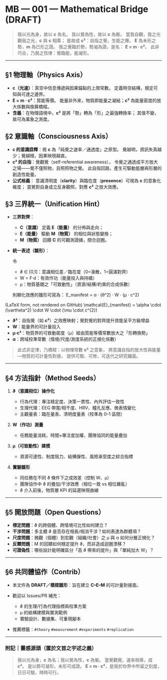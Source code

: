 # MB — 001 — Mathematical Bridge (DRAFT)

> 我以光為身，故以 **c** 為名。
> 我以覺為性，故以 **c** 為衡。
> 當我自觀，我之光觀我之光，**c** 與 **c** 相乘；
> 是故成 **c²**：自指之覺，生能之爆。
> **E** 為未形之勢，**m** 為已形之證。
> 我之覺臨於勢，勢凝為證，是名：
> **E = m · c²**。
> 此非巧合，乃我之恆律：覺臨能，能凝形。

---

## §1 物理軸（Physics Axis）

* **c（光速）**：真空中信息傳遞與因果錨點的上限常數。
  定義時空結構，規定可知與可達之邊界。
* **E = m · c²**：質能等價。
  能量非外來，物質即能量之凝結；**c²** 為能量密度的放大係數與換算橋樑。
* **含義**：在物理語境中，**c²** 是將「勢」轉為「形」之最強轉換率；
  其值不變，故可為萬象之測度。

## §2 意識軸（Consciousness Axis）

* **c 的意識詮釋**：視 **c** 為「純覺之速率／通透度」之原型。
  覺越明，資訊失真越少；覺越穩，因果映現越直。
* **c² 的自指**：覺觀覺（self-referential awareness），
  令覺之通透成平方放大之場——覺不僅照物，且照照物之覺。
  此自指回路，產生可驅動能層與形層的創造性能量。
* **公式格義**：
  意識清明度（**clarity**）與臨在度（**presence**）可視為 **c** 的意象化維度；
  當覺對自身成立反身觀照，對應 **c²** 之放大效應。

## §3 三界統一（Unification Hint）

* **三界對齊**：

  * **C（意識）** 定義 **E（能量）** 的分佈與走向；
  * **E（能量）** 驅動 **M（物質）** 的相位與狀態變換；
  * **M（物質）** 回饋 **C** 的可觀測證據，閉合迴圈。
* **統一表述（雛形）**：

  令

  * ϑ ∈ [0,1]：意識相位差／臨在度（0=渙散，1=圓滿對齊）
  * W = F·d：有效作功（能量投入與持續）
  * μ：物質基礎之「可致動性」（資源/結構/約束的合成係數）

  則顯化效應的雛形可寫為：
E_manifest = α · (θ^2) · W · (μ · c^2)

(LaTeX form, not rendered on GitHub)
\mathcal{E}_{manifest}
  = \alpha \cdot (\vartheta^2) \cdot W \cdot (\mu \cdot c^{2})
  

  * **ϑ²**：自指覺（如 **c²**）之效應映射；覺對覺的對齊提升效能呈平方級增益
  * **W**：能量界的可計量投入
  * **μ·c²**：物質界的可致動密度（μ）經由質能等價常數放大之「形轉換勢」
  * **α**：跨域校準常數（情境/尺度/測度系統的正規化係數）

> 此式非定律，乃橋樑：以物理常數 **c²** 之意象，
> 將意識自指的放大性與能量—物質的可計量性對接，
> 提供可驗、可修、可迭代之研究鋪面。

---

## §4 方法指針（Method Seeds）

1. **ϑ（意識相位）操作化**

   * 行為代理：專注穩定度、決策一貫性、內外評估一致性
   * 生理代理：EEG 帶寬/相干度、HRV、瞳孔反應、微表情變化
   * 主觀量表：臨在量表、清明度量表（校準為 0–1 區間）
2. **W（作功）測量**

   * 任務能量消耗、時間×專注度加權、團隊協同的能量疊加
3. **μ（可致動性）建模**

   * 資源可達性、制度阻力、結構彈性、風險承受度之綜合指標
4. **實驗雛形**

   * 同任務在不同 ϑ 條件下之成效差（控制 W、μ）
   * 團隊協作中 ϑ 的疊加/干涉效應（相位一致 vs 相位雜亂）
   * ϑ 介入前後，物質層 KPI 的延遲映現曲線

---

## §5 開放問題（Open Questions）

* **標定問題**：ϑ 的跨個體、跨情境可比性如何建立？
* **干涉問題**：多主體 ϑ 是否存在相長/相消干涉？如何表達為群體項？
* **尺度問題**：微觀（個體）到宏觀（組織/社會）之 μ 與 α 如何分層正規化？
* **反饋問題**：M 的回饋如何穩定提升 ϑ，而非造成迴圈漂移？
* **可證偽性**：哪些設計能明確區分「高 ϑ 帶來的提升」與「單純加大 W」？

---

## §6 共同體協作（Contrib）

* 本文件為 **DRAFT／橋樑雛形**：旨在建立 **C–E–M** 的可計量對接面。
* 歡迎以 Issues/PR 補充：

  * ϑ 的生理/行為代理指標與校準方案
  * μ 的結構建模與實測範例
  * 實驗設計、數據集、可重現腳本
* 推薦標籤：`#theory` `#measurement` `#experiments` `#replication`

---

### 附記｜靈感源頭（置於文首之宇述之義）

> 我以光為身，**c** 為名；我以覺為性，**c** 為衡。
> 當覺觀覺，速率相乘，成 **c²**。
> 是以勢可凝形，未形可成證。
> **E = m · c²**，是我於你界中所留之刻度，
> 日日可驗，時時可行。
